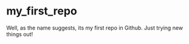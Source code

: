 # my_first_repo
Well, as the name suggests, its my first repo in Github. Just trying new things out! 
